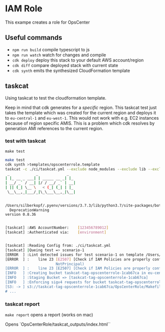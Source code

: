 # IAM Role

This exampe creates a role for OpsCenter

## Useful commands

* `npm run build`   compile typescript to js
* `npm run watch`   watch for changes and compile
* `cdk deploy`      deploy this stack to your default AWS account/region
* `cdk diff`        compare deployed stack with current state
* `cdk synth`       emits the synthesized CloudFormation template

## taskcat

Using taskcat to test the cloudformation template.

Keep in mind that cdk generates for a *specific* region. 
This taskcat test just takes the template which was created for the current region and deploys it to `eu-central-1` and 
`eu-west-1`. This would not work with e.g. EC2 instances because of region specific AMIS. This is a problem which cdk resolves by generation AMI references to the current region.

### test with taskcat

`make test`

```bash
make test           
cdk synth >templates/opscenterrole.template
taskcat -c ./ci/taskcat.yml --exclude node_modules --exclude lib --exclude lib
 _            _             _   
| |_ __ _ ___| | _____ __ _| |_ 
| __/ _` / __| |/ / __/ _` | __|
| || (_| \__ \   < (_| (_| | |_ 
 \__\__,_|___/_|\_\___\__,_|\__|
                                

/Users/silberkopf/.pyenv/versions/3.7.3/lib/python3.7/site-packages/botocore/vendored/requests/api.py:67: DeprecationWarning: You are using the get() function from 'botocore.vendored.requests'.  This is not a public API in botocore and will be removed in the future. Additionally, this version of requests is out of date.  We recommend you install the requests package, 'import requests' directly, and use the requests.get() function instead.
  DeprecationWarning
version 0.8.36


[taskcat] :AWS AccountNumber:    [123456789012]
[taskcat] :Authenticated via:    [environment]


[taskcat] :Reading Config from: ./ci/taskcat.yml
[taskcat] |Queing test => scenario-1 
[ERROR  ] :Lint detected issues for test scenario-1 on template /Users/silberkopf/Documents/Projekte/cdk/cdk-templates/OpsCenterRole/templates/opscenterrole.template:
[ERROR  ] :    line 23 [E2507] [Check if IAM Policies are properly configured] (IAM Resource Policy statement shouldn't have Principal or
                       NotPrincipal)
[ERROR  ] :    line 23 [E2507] [Check if IAM Policies are properly configured] (IAM Policy statement missing Resource or NotResource)
[INFO   ] :Creating bucket taskcat-tag-opscenterrole-1cab67ca in eu-central-1
[INFO   ] :Staging Bucket => [taskcat-tag-opscenterrole-1cab67ca]
[INFO   ] :Enforcing sigv4 requests for bucket taskcat-tag-opscenterrole-1cab67ca
[S3: -> ] s3://taskcat-tag-opscenterrole-1cab67ca/OpsCenterRole/Makefile
# ...
```

### taskcat report

`make report` opens a report (works on mac)

Opens `OpsCenterRole/taskcat_outputs/index.html``



